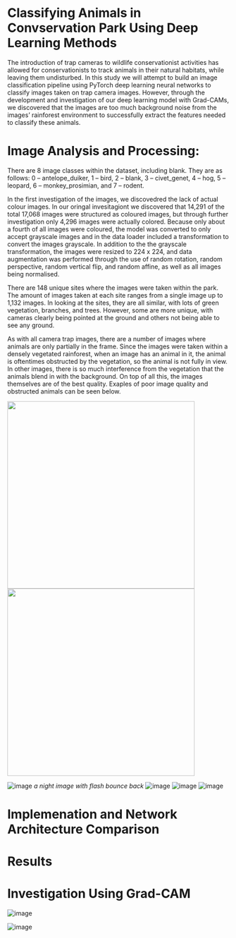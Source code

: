 # Classifying Animals in Convservation Park Using Deep Learning Methods
The introduction of trap cameras to wildlife conservationist activities has allowed for conservationists to track animals in their natural habitats, while leaving them undisturbed. In this study we will attempt to build an image classification pipeline using PyTorch deep learning neural networks to classify images taken on trap camera images. However, through the development and investigation of our deep learning model with Grad-CAMs, we discovered that the images are too much background noise from the images’ rainforest environment to successfully extract the features needed to classify these animals.

# Image Analysis and Processing:
There are 8 image classes within the dataset, including blank. They are as follows: 0 – antelope_duiker, 1 – bird, 2 – blank, 3 – civet_genet, 4 –  hog, 5 – leopard, 6 – monkey_prosimian, and 7 – rodent. 

In the first investigation of the images, we discovedred the lack of actual colour images. In our oringal invesitagiont we discovered that 14,291 of the total 17,068 images were structured as coloured images, but through further investigation only 4,296 images were actually colored. Because only about a fourth of all images were coloured, the model was converted to only accept grayscale images and in the data loader included a transformation to convert the images grayscale. In addition to the the grayscale transformation, the images were resized to 224 x 224, and data augmentation was performed through the use of random rotation, random perspective, random vertical flip, and random affine, as well as all images being normalised.

There are 148 unique sites where the images were taken within the park. The amount of images taken at each site ranges from a single image up to 1,132 images. In looking at the sites, they are all similar, with lots of green vegetation, branches, and trees. However, some are more unique, with cameras clearly being pointed at the ground and others not being able to see any ground.

As with all camera trap images, there are a number of images where animals are only partially in the frame. Since the images were taken within a densely vegetated rainforest, when an image has an animal in it, the animal is oftentimes obstructed by the vegetation, so the animal is not fully in view. In other images, there is so much interference from the vegetation that the animals blend in with the background. On top of all this, the images themselves are of the best quality. Exaples of poor image quality and obstructed animals can be seen below.

<img src="(https://github.com/natflint/ConservationImageClassification/assets/115076736/84b8592a-b334-415d-95ad-7216005a45b5)" width="425"/> <img src="(https://github.com/natflint/ConservationImageClassification/assets/115076736/f6589f4a-8830-4bea-a16d-e86e3e4f11a2)" width="425"/> 


 ![image](https://github.com/natflint/ConservationImageClassification/assets/115076736/84b8592a-b334-415d-95ad-7216005a45b5) *a night image with flash bounce back*
 ![image](https://github.com/natflint/ConservationImageClassification/assets/115076736/f6589f4a-8830-4bea-a16d-e86e3e4f11a2)
 ![image](https://github.com/natflint/ConservationImageClassification/assets/115076736/3bfd6700-6bea-42ab-b7d1-8850735de3ec)
 ![image](https://github.com/natflint/ConservationImageClassification/assets/115076736/d2702f29-b64c-4995-b708-093bf6c579dc)

# Implemenation and Network Architecture Comparison



# Results

# Investigation Using Grad-CAM
![image](https://github.com/natflint/ConservationImageClassification/assets/115076736/8319e82a-61a5-45f6-acdf-a9a9418915ac)

![image](https://github.com/natflint/ConservationImageClassification/assets/115076736/a14e7566-9343-460b-8379-26352f9ca224)


